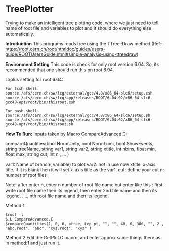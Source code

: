 # TreePlotter
Trying to make an intelligent tree plotting code, where we just need to tell name of root file and variables to plot and it should do everything else automatically.

**Introduction**
This programs reads tree using the TTree::Draw method (Ref:: https://root.cern.ch/root/htmldoc/guides/users-guide/ROOTUsersGuide.html#simple-analysis-using-ttreedraw)


**Environment Setting**
This code is check for only root version 6.04. So, its recommended that one should run this on root 6.04.

Lxplus setting for root 6.04:

    For tcsh shell:
    source /afs/cern.ch/sw/lcg/external/gcc/4.8/x86_64-slc6/setup.csh
    source /afs/cern.ch/sw/lcg/app/releases/ROOT/6.04.02/x86_64-slc6-gcc48-opt/root/bin/thisroot.csh

    For bash shell:
    source /afs/cern.ch/sw/lcg/external/gcc/4.8/x86_64-slc6/setup.sh
    source /afs/cern.ch/sw/lcg/app/releases/ROOT/6.04.02/x86_64-slc6-gcc48-opt/root/bin/thisroot.sh

**How To Run:**
Inputs taken by Macro CompareAdvanced.C:

compareQuantities(bool NormUnity, bool NormLumi, bool ShowEvents, string treeName, string var1, string var2, string xtitle, int nbins, float min, float max, string cut, int n , ... )

var1: Name of branch( variable) to plot
var2: not in use now
xtitle: x-axis title. If it is blank then it will set x-axis title as the var1.
cut: define your cut
n: number of root files

Note: after enter n, enter n number of root file name but enter like this : first write root file name then its legend, then enter 2nd file name and then its legend, ...., nth root file name and then its legend.


Method:1: 
    
    $root -l
    $.L CompareAdvanced.C
    $compareQuantities(1, 0, 0, otree, Lep_pt, "", "", 40, 0, 300, "", 2 , "abc.root", "abc", "xyz.root", "xyz" )

Method:2
Edit the GetPlot.C macro, and enter approx same things there as in method:1 and just run it.
